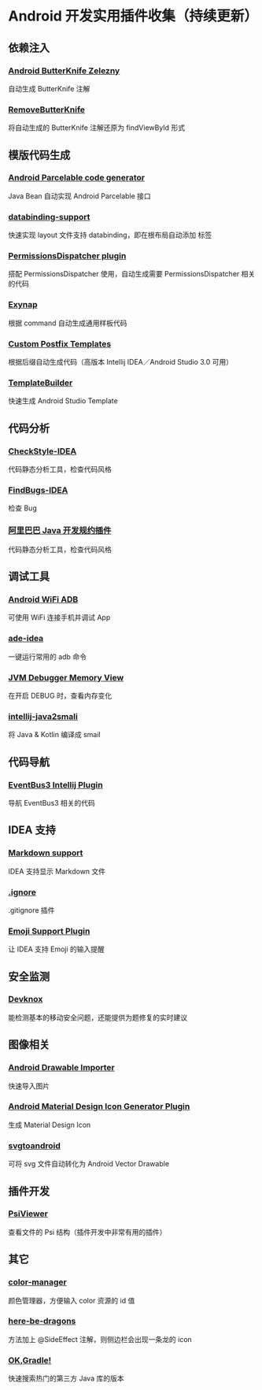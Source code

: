 # Android 开发实用插件收集（持续更新）

## 依赖注入

### [Android ButterKnife Zelezny](https://plugins.jetbrains.com/plugin/7369-android-butterknife-zelezny)
自动生成 ButterKnife 注解

### [RemoveButterKnife](https://github.com/u3shadow/RemoveButterKnife)
将自动生成的 ButterKnife 注解还原为 findViewById 形式

## 模版代码生成

### [Android Parcelable code generator](https://plugins.jetbrains.com/plugin/7332-android-parcelable-code-generator)
Java Bean 自动实现 Android Parcelable 接口

### [databinding-support](https://github.com/shiraji/databinding-support)
快速实现 layout 文件支持 databinding，即在根布局自动添加 <layout> 标签

### [PermissionsDispatcher plugin](https://plugins.jetbrains.com/plugin/8349-permissionsdispatcher-plugin)
搭配 PermissionsDispatcher 使用，自动生成需要 PermissionsDispatcher 相关的代码

### [Exynap](http://exynap.com/)
根据 command 自动生成通用样板代码

### [Custom Postfix Templates](https://github.com/xylo/intellij-postfix-templates)
根据后缀自动生成代码（高版本 Intellij IDEA／Android Studio 3.0 可用）

### [TemplateBuilder](https://puke3615.github.io/2017/03/06/TemplateBuilder[Chinese]/)
快速生成 Android Studio Template

## 代码分析

### [CheckStyle-IDEA](https://plugins.jetbrains.com/plugin/1065-checkstyle-idea)
代码静态分析工具，检查代码风格

### [FindBugs-IDEA](https://plugins.jetbrains.com/plugin/3847-findbugs-idea)
检查 Bug

### [阿里巴巴 Java 开发规约插件](https://github.com/alibaba/p3c/tree/master/idea-plugin)
代码静态分析工具，检查代码风格

## 调试工具

### [Android WiFi ADB](https://plugins.jetbrains.com/plugin/7983-android-wifi-adb)
可使用 WiFi 连接手机并调试 App

### [ade-idea](https://github.com/pbreault/adb-idea)
一键运行常用的 adb 命令

### [JVM Debugger Memory View](https://blog.jetbrains.com/idea/2016/08/jvm-debugger-memory-view-for-intellij-idea/)
在开启 DEBUG 时，查看内存变化

### [intellij-java2smali](https://github.com/ollide/intellij-java2smali)
将 Java & Kotlin 编译成 smail

## 代码导航

### [EventBus3 Intellij Plugin](https://github.com/likfe/eventbus3-intellij-plugin)
导航 EventBus3 相关的代码

## IDEA 支持

### [Markdown support](https://plugins.jetbrains.com/plugin/7793-markdown-support)
IDEA 支持显示 Markdown 文件

### [.ignore](https://plugins.jetbrains.com/plugin/7495--ignore)
.gitignore 插件

### [Emoji Support Plugin](https://plugins.jetbrains.com/plugin/9174-emoji-support-plugin)
让 IDEA 支持 Emoji 的输入提醒

## 安全监测

### [Devknox](https://devknox.io/documentation/)
能检测基本的移动安全问题，还能提供为题修复的实时建议

## 图像相关

### [Android Drawable Importer](https://plugins.jetbrains.com/plugin/7658-android-drawable-importer)
快速导入图片

### [Android Material Design Icon Generator Plugin](https://github.com/konifar/android-material-design-icon-generator-plugin)
生成  Material Design Icon

### [svgtoandroid](https://github.com/misakuo/svgtoandroid)
可将 svg 文件自动转化为 Android Vector Drawable

## 插件开发

### [PsiViewer](https://plugins.jetbrains.com/plugin/227-psiviewer)
查看文件的 Psi 结构（插件开发中非常有用的插件）


## 其它

### [color-manager](https://github.com/shiraji/color-manager)
颜色管理器，方便输入 color 资源的 id 值

### [here-be-dragons](https://github.com/anupcowkur/here-be-dragons)
方法加上 @SideEffect 注解，则侧边栏会出现一条龙的 icon

### [OK,Gradle!](https://plugins.jetbrains.com/plugin/10102-ok-gradle-)
快速搜索热门的第三方 Java 库的版本










